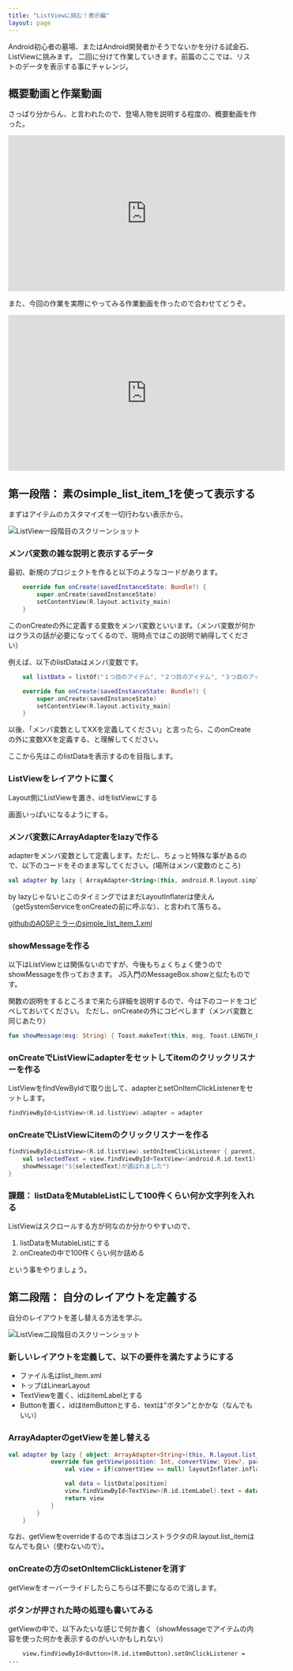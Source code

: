```yaml
---
title: "ListViewに挑む！表示編"
layout: page
---
```

Android初心者の墓場、またはAndroid開発者かそうでないかを分ける試金石、ListViewに挑みます。
二回に分けて作業していきます。前篇のここでは、リストのデータを表示する事にチャレンジ。


## 概要動画と作業動画

さっぱり分からん、と言われたので、登場人物を説明する程度の、概要動画を作った。

<iframe width="560" height="315" src="https://www.youtube.com/embed/Br83g3isjBU" title="YouTube video player" frameborder="0" allow="accelerometer; autoplay; clipboard-write; encrypted-media; gyroscope; picture-in-picture; web-share" allowfullscreen></iframe>

また、今回の作業を実際にやってみる作業動画を作ったので合わせてどうぞ。

<iframe width="560" height="315" src="https://www.youtube.com/embed/zO1YikWcbV0" title="YouTube video player" frameborder="0" allow="accelerometer; autoplay; clipboard-write; encrypted-media; gyroscope; picture-in-picture; web-share" allowfullscreen></iframe>

## 第一段階： 素のsimple_list_item_1を使って表示する

まずはアイテムのカスタマイズを一切行わない表示から。

![ListView一段階目のスクリーンショット](imgs/listview_screenshot1.png)

### メンバ変数の雑な説明と表示するデータ

最初、新規のプロジェクトを作ると以下のようなコードがあります。

```kotlin
    override fun onCreate(savedInstanceState: Bundle?) {
        super.onCreate(savedInstanceState)
        setContentView(R.layout.activity_main)
    }
```

このonCreateの外に定義する変数をメンバ変数といいます。（メンバ変数が何かはクラスの話が必要になってくるので、現時点ではこの説明で納得してください）

例えば、以下のlistDataはメンバ変数です。

```kotlin
    val listData = listOf("１つ目のアイテム", "２つ目のアイテム", "３つ目のアイテム", "４つ目のアイテム", "５つ目のアイテム")

    override fun onCreate(savedInstanceState: Bundle?) {
        super.onCreate(savedInstanceState)
        setContentView(R.layout.activity_main)
    }
```

以後、「メンバ変数としてXXを定義してください」と言ったら、このonCreateの外に変数XXを定義する、と理解してください。

ここから先はこのlistDataを表示するのを目指します。

### ListViewをレイアウトに置く

Layout側にListViewを置き、idをlistViewにする

画面いっぱいになるようにする。

### メンバ変数にArrayAdapterをlazyで作る

adapterをメンバ変数として定義します。ただし、ちょっと特殊な事があるので、以下のコードをそのまま写してください。(場所はメンバ変数のところ)

```kotlin
val adapter by lazy { ArrayAdapter<String>(this, android.R.layout.simple_list_item_1, listData) }
```

by lazyじゃないとこのタイミングではまだLayoutInflaterは使えん（getSystemServiceをonCreateの前に呼ぶな）、と言われて落ちる。

[githubのAOSPミラーのsimple_list_item_1.xml](https://github.com/aosp-mirror/platform_frameworks_base/blob/master/core/res/res/layout/simple_list_item_1.xml)

### showMessageを作る

以下はListViewとは関係ないのですが、今後もちょくちょく使うのでshowMessageを作っておきます。
JS入門のMessageBox.showと似たものです。

関数の説明をするところまで来たら詳細を説明するので、今は下のコードをコピペしておいてください。
ただし、onCreateの外にコピペします（メンバ変数と同じあたり）

```kotlin
fun showMessage(msg: String) { Toast.makeText(this, msg, Toast.LENGTH_LONG).show() }
```

### onCreateでListViewにadapterをセットしてitemのクリックリスナーを作る

ListViewをfindVewByIdで取り出して、adapterとsetOnItemClickListenerをセットします。

```kotlin
findViewById<ListView>(R.id.listView).adapter = adapter
```

### onCreateでListViewにitemのクリックリスナーを作る

```kotlin
findViewById<ListView>(R.id.listView).setOnItemClickListener { parent, view, position, id ->
    val selectedText = view.findViewById<TextView>(android.R.id.text1).text.toString()
    showMessage("${selectedText}が選ばれました")
}
```

### 課題： listDataをMutableListにして100件くらい何か文字列を入れる

ListViewはスクロールする方が何なのか分かりやすいので、

1. listDataをMutableListにする
2. onCreateの中で100件くらい何か詰める

という事をやりましょう。

## 第二段階： 自分のレイアウトを定義する

自分のレイアウトを差し替える方法を学ぶ。

![ListView二段階目のスクリーンショット](imgs/listview_screenshot2.png)


### 新しいレイアウトを定義して、以下の要件を満たすようにする

- ファイル名はlist_item.xml
- トップはLinearLayout
- TextViewを置く、idはitemLabelとする
- Buttonを置く、idはitemButtonとする、textは"ボタン"とかかな（なんでもいい）


### ArrayAdapterのgetViewを差し替える

```kotlin
val adapter by lazy { object: ArrayAdapter<String>(this, R.layout.list_item, listData) {
            override fun getView(position: Int, convertView: View?, parent: ViewGroup): View {
                val view = if(convertView == null) layoutInflater.inflate(R.layout.list_item, null) else convertView

                val data = listData[position]
                view.findViewById<TextView>(R.id.itemLabel).text = data
                return view
            }
        }
    }
```

なお、getViewをoverrideするので本当はコンストラクタのR.layout.list_itemはなんでも良い（使わないので）。

### onCreateの方のsetOnItemClickListenerを消す

getViewをオーバーライドしたらこちらは不要になるので消します。

### ボタンが押された時の処理も書いてみる

getViewの中で、以下みたいな感じで何か書く（showMessageでアイテムの内容を使った何かを表示するのがいいかもしれない）

```
    view.findViewById<Button>(R.id.itemButton).setOnClickListener = ...
```

